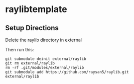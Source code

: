 # raylibtemplate

## Setup Directions

Delete the raylib directory in external

Then run this:
```
git submodule deinit external/raylib
git rm external/raylib
rm -rf .git/modules/external/raylib
git submodule add https://github.com/raysan5/raylib.git external/raylib
```

